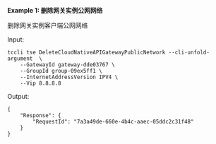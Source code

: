**Example 1: 删除网关实例公网网络**

删除网关实例客户端公网网络

Input: 

```
tccli tse DeleteCloudNativeAPIGatewayPublicNetwork --cli-unfold-argument  \
    --GatewayId gateway-dde03767 \
    --GroupId group-09ex5ff1 \
    --InternetAddressVersion IPV4 \
    --Vip 8.8.8.8
```

Output: 
```
{
    "Response": {
        "RequestId": "7a3a49de-660e-4b4c-aaec-05ddc2c31f48"
    }
}
```


